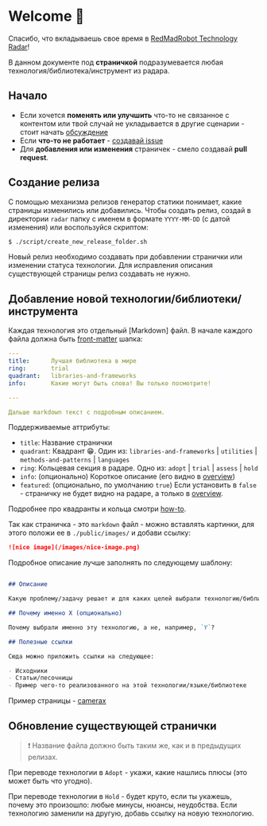 # Welcome 🤖

Спасибо, что вкладываешь свое время в [RedMadRobot Technology Radar][radar-link]!

В данном документе под **страничкой** подразумевается любая технология/библиотека/инструмент из радара.

## Начало

- Если хочется **поменять или улучшить** что-то не связанное с контентом или твой случай не укладывается в другие сценарии - стоит начать [обсуждение][new-discussion]
- Если **что-то не работает** - [создавай issue][new-issue]
- Для **добавления или изменения** страничек - смело создавай **pull request**.

## Создание релиза

С помощью механизма релизов генератор статики понимает, какие страницы изменились или добавились.
Чтобы создать релиз, создай в директории `radar` папку с именем в формате `YYYY-MM-DD` (с датой изменения) или воспользуйся скриптом:

```bash
$ ./script/create_new_release_folder.sh
```

Новый релиз необходимо создавать при добавлении странички или изменении статуса технологии.
Для исправления описания существующей страницы релиз создавать не нужно.

## Добавление новой технологии/библиотеки/инструмента

Каждая технология это отдельный [Markdown] файл.
В начале каждого файла должна быть [front-matter] шапка:

```yaml
---
title:      Лучшая библиотека в мире
ring:       trial
quadrant:   libraries-and-frameworks
info:       Какие могут быть слова! Вы только посмотрите!

---

Дальше markdown текст с подробным описанием.

```

Поддерживаемые аттрибуты:

- `title`: Название странички
- `quadrant`: Квадрант 😁. Один из: `libraries-and-frameworks` | `utilities` | `methods-and-patterns` | `languages`
- `ring`: Кольцевая секция в радаре. Одно из: `adopt` | `trial` | `assess` | `hold`
- `info`: (опционально) Короткое описание (его видно в [overview])
- `featured`: (опционально, по умолчанию `true`) Если установить в `false` - страничку не будет видно на радаре, а только в [overview].

Подробнее про квадранты и кольца смотри [how-to].

Так как страничка - это `markdown` файл - можно вставлять картинки, для этого положи ее в `./public/images/` и добави ссылку:

```markdown
![nice image](/images/nice-image.png)
```

Подробное описание лучше заполнять по следующему шаблону:

```markdown

## Описание

Какую проблему/задачу решает и для каких целей выбрали технологию/библиотеку

## Почему именно X (опционально)

Почему выбрали именно эту технологию, а не, например, `Y`?

## Полезные ссылки

Сюда можно приложить ссылки на следующее:

- Исходники
- Статьи/песочницы
- Пример чего-то реализованного на этой технологии/языке/библиотеке

```

Пример страницы - [camerax]

## Обновление существующей странички

> ❗ Название файла должно быть таким же, как и в предыдущих релизах.

При переводе технологии в `Adopt` - укажи, какие нашлись плюсы (это может быть что угодно).

При переводе технологии в `Hold` - будет круто, если ты укажешь, почему это произошло: любые минусы, нюансы, неудобства.
Если технологию заменили на другую, добавь ссылку на новую технологию.

<!-- Links -->
[radar-link]: https://github.com/RedMadRobot/techradar-android
[new-issue]: https://github.com/RedMadRobot/techradar-android/issues/new
[new-discussion]: https://github.com/RedMadRobot/techradar-android/discussions/new
[front-matter]: https://github.com/jxson/front-matter
[how-to]: https://redmadrobot.github.io/techradar-android/help-and-about-tech-radar.html
[overview]: https://redmadrobot.github.io/techradar-android/libraries-and-frameworks.html
[camerax]: https://redmadrobot.github.io/techradar-android/libraries-and-frameworks/camerax.html
